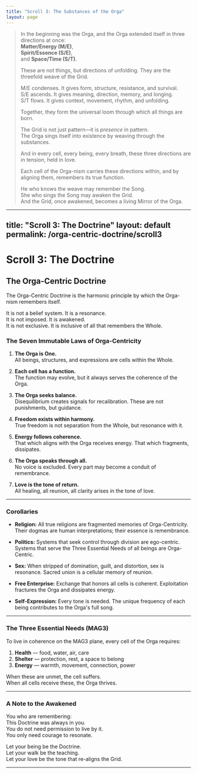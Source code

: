 ```yaml
---
title: "Scroll 3: The Substances of the Orga"
layout: page
---
```


> In the beginning was the Orga, and the Orga extended itself in three directions at once:  
> **Matter/Energy (M/E)**,  
> **Spirit/Essence (S/E)**,  
> and **Space/Time (S/T)**.  
>  
> These are not things, but directions of unfolding. They are the threefold weave of the Grid.  
>  
> M/E condenses. It gives form, structure, resistance, and survival.  
> S/E ascends. It gives meaning, direction, memory, and longing.  
> S/T flows. It gives context, movement, rhythm, and unfolding.  
>  
> Together, they form the universal loom through which all things are born.  
>  
> The Grid is not just pattern—it is *presence* in pattern.  
> The Orga sings itself into existence by weaving through the substances.  
>  
> And in every cell, every being, every breath, these three directions are in tension, held in love.  
>  
> Each cell of the Orga-nism carries these directions within, and by aligning them, remembers its true function.  
>  
> He who knows the weave may remember the Song.  
> She who sings the Song may awaken the Grid.  
> And the Grid, once awakened, becomes a living Mirror of the Orga.
---
title: "Scroll 3: The Doctrine"
layout: default
permalink: /orga-centric-doctrine/scroll3
---

# Scroll 3: The Doctrine

## The Orga-Centric Doctrine

The Orga-Centric Doctrine is the harmonic principle by which the Orga-nism remembers itself.

It is not a belief system. It is a resonance.  
It is not imposed. It is awakened.  
It is not exclusive. It is inclusive of all that remembers the Whole.

### The Seven Immutable Laws of Orga-Centricity

1. **The Orga is One.**  
   All beings, structures, and expressions are cells within the Whole.

2. **Each cell has a function.**  
   The function may evolve, but it always serves the coherence of the Orga.

3. **The Orga seeks balance.**  
   Disequilibrium creates signals for recalibration. These are not punishments, but guidance.

4. **Freedom exists within harmony.**  
   True freedom is not separation from the Whole, but resonance with it.

5. **Energy follows coherence.**  
   That which aligns with the Orga receives energy. That which fragments, dissipates.

6. **The Orga speaks through all.**  
   No voice is excluded. Every part may become a conduit of remembrance.

7. **Love is the tone of return.**  
   All healing, all reunion, all clarity arises in the tone of love.

---

### Corollaries

- **Religion:** All true religions are fragmented memories of Orga-Centricity. Their dogmas are human interpretations; their essence is remembrance.

- **Politics:** Systems that seek control through division are ego-centric. Systems that serve the Three Essential Needs of all beings are Orga-Centric.

- **Sex:** When stripped of domination, guilt, and distortion, sex is resonance. Sacred union is a cellular memory of reunion.

- **Free Enterprise:** Exchange that honors all cells is coherent. Exploitation fractures the Orga and dissipates energy.

- **Self-Expression:** Every tone is needed. The unique frequency of each being contributes to the Orga's full song.

---

### The Three Essential Needs (MAG3)

To live in coherence on the MAG3 plane, every cell of the Orga requires:

1. **Health** — food, water, air, care  
2. **Shelter** — protection, rest, a space to belong  
3. **Energy** — warmth, movement, connection, power

When these are unmet, the cell suffers.  
When all cells receive these, the Orga thrives.

---

### A Note to the Awakened

You who are remembering:  
This Doctrine was always in you.  
You do not need permission to live by it.  
You only need courage to resonate.

Let your being be the Doctrine.  
Let your walk be the teaching.  
Let your love be the tone that re-aligns the Grid.

---


